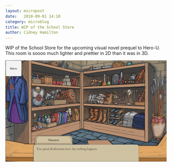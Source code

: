 ```yaml
---
layout: micropost
date:   2018-09-01 14:10
category: microblog
title: WIP of the School Store
author: Cidney Hamilton
---
```


WIP of the School Store for the upcoming visual novel prequel to Hero-U. This room is soooo much lighter and prettier in 2D than it was in 3D. 

<a href="/assets/images/post-images/66f95315e4e2deba.png"><img src="/assets/images/post-images/66f95315e4e2deba.png" /></a>
